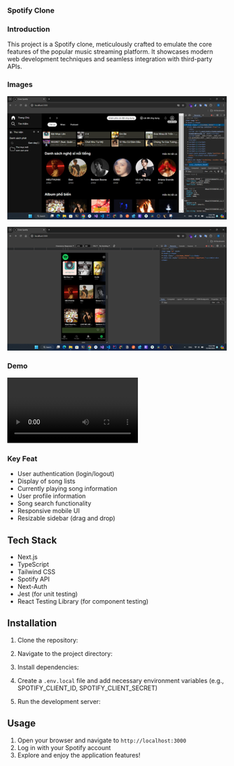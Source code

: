 ### Spotify Clone

### Introduction

This project is a Spotify clone, meticulously crafted to emulate the core features of the popular music streaming platform. It showcases modern web development techniques and seamless integration with third-party APIs.

### Images

![Spotify clone Interface](./docs/images/Screenshot%202024-09-11%20213634.png)

![Spotify clone Interface Mobile](./docs//images/Screenshot%202024-09-11%20213240.png)

### Demo

![Video](./docs/videos/2024-09-11%2021-23-55.mp4)

### Key Feat

- User authentication (login/logout)
- Display of song lists
- Currently playing song information
- User profile information
- Song search functionality
- Responsive mobile UI
- Resizable sidebar (drag and drop)

## Tech Stack

- Next.js
- TypeScript
- Tailwind CSS
- Spotify API
- Next-Auth
- Jest (for unit testing)
- React Testing Library (for component testing)

## Installation

1. Clone the repository:
2. Navigate to the project directory:
3. Install dependencies:
4. Create a `.env.local` file and add necessary environment variables (e.g., SPOTIFY_CLIENT_ID, SPOTIFY_CLIENT_SECRET)

5. Run the development server:

## Usage

1. Open your browser and navigate to `http://localhost:3000`
2. Log in with your Spotify account
3. Explore and enjoy the application features!

